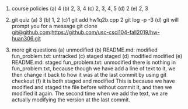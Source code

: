 1. course policies
(a) 4
(b) 2, 3, 4
(c) 2, 3, 4, 5
(d) 2
(e) 2, 3

2. git quiz
(a) 3
(b) 1, 2
(c)1 git add hw1q2b.cpp
   2 git log -p -3
(d) git will prompt you for a message
git clone git@github.com:https://github.com/usc-csci104-fall2019/hw-huan306.git

3. more git questions
(a) unmodified
(b) README.md: modified
	fun_problem.txt: untracked
(c) staged staged
(d) modified modified
(e) README.md: staged
	fun_problem.txt: unmodified
	there is nothing in fun_problem.txt, because though we have add a line of text to it, we then change it back to how it was at the last commit by using git checkout
(f) it is both staged and modified
	This is because we have modified and staged the file before without commit it, and then we modified it again. The second time when we add the text, we are actually modifying the version at the last commit.